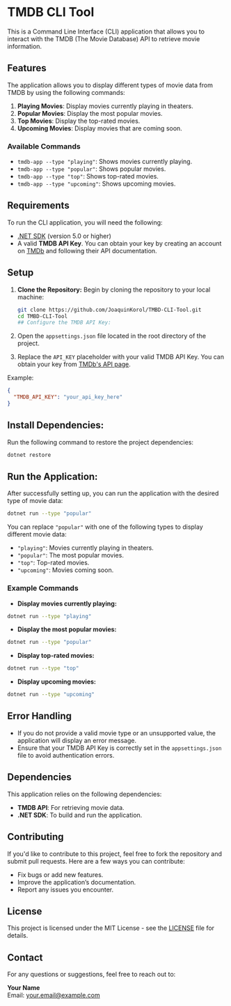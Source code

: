 # TMDB CLI Tool

This is a Command Line Interface (CLI) application that allows you to interact with the TMDB (The Movie Database) API to retrieve movie information.

## Features

The application allows you to display different types of movie data from TMDB by using the following commands:

1. **Playing Movies**: Display movies currently playing in theaters.
2. **Popular Movies**: Display the most popular movies.
3. **Top Movies**: Display the top-rated movies.
4. **Upcoming Movies**: Display movies that are coming soon.

### Available Commands

- `tmdb-app --type "playing"`: Shows movies currently playing.
- `tmdb-app --type "popular"`: Shows popular movies.
- `tmdb-app --type "top"`: Shows top-rated movies.
- `tmdb-app --type "upcoming"`: Shows upcoming movies.

## Requirements

To run the CLI application, you will need the following:

- [.NET SDK](https://dotnet.microsoft.com/download) (version 5.0 or higher)
- A valid **TMDB API Key**. You can obtain your key by creating an account on [TMDb](https://www.themoviedb.org/) and following their API documentation.

## Setup

1. **Clone the Repository:**
   Begin by cloning the repository to your local machine:
   
   ```bash
   git clone https://github.com/JoaquinKorol/TMBD-CLI-Tool.git
   cd TMBD-CLI-Tool
   ## Configure the TMDB API Key:

1. Open the `appsettings.json` file located in the root directory of the project.
2. Replace the `API_KEY` placeholder with your valid TMDB API Key. You can obtain your key from [TMDb's API page](https://www.themoviedb.org/settings/api).

Example:

```json
{
  "TMDB_API_KEY": "your_api_key_here"
}
```

## Install Dependencies:

Run the following command to restore the project dependencies:

```bash
dotnet restore
```

## Run the Application:

After successfully setting up, you can run the application with the desired type of movie data:

```bash
dotnet run --type "popular"
```

You can replace `"popular"` with one of the following types to display different movie data:

- `"playing"`: Movies currently playing in theaters.
- `"popular"`: The most popular movies.
- `"top"`: Top-rated movies.
- `"upcoming"`: Movies coming soon.

### Example Commands

- **Display movies currently playing:**

```bash
dotnet run --type "playing"
```

- **Display the most popular movies:**

```bash
dotnet run --type "popular"
```

- **Display top-rated movies:**

```bash
dotnet run --type "top"
```

- **Display upcoming movies:**

```bash
dotnet run --type "upcoming"
```

## Error Handling

- If you do not provide a valid movie type or an unsupported value, the application will display an error message.
- Ensure that your TMDB API Key is correctly set in the `appsettings.json` file to avoid authentication errors.

## Dependencies

This application relies on the following dependencies:

- **TMDB API**: For retrieving movie data.
- **.NET SDK**: To build and run the application.

## Contributing

If you'd like to contribute to this project, feel free to fork the repository and submit pull requests. Here are a few ways you can contribute:

- Fix bugs or add new features.
- Improve the application’s documentation.
- Report any issues you encounter.

## License

This project is licensed under the MIT License - see the [LICENSE](LICENSE) file for details.

## Contact

For any questions or suggestions, feel free to reach out to:

**Your Name**  
Email: [your.email@example.com](mailto:your.email@example.com)
